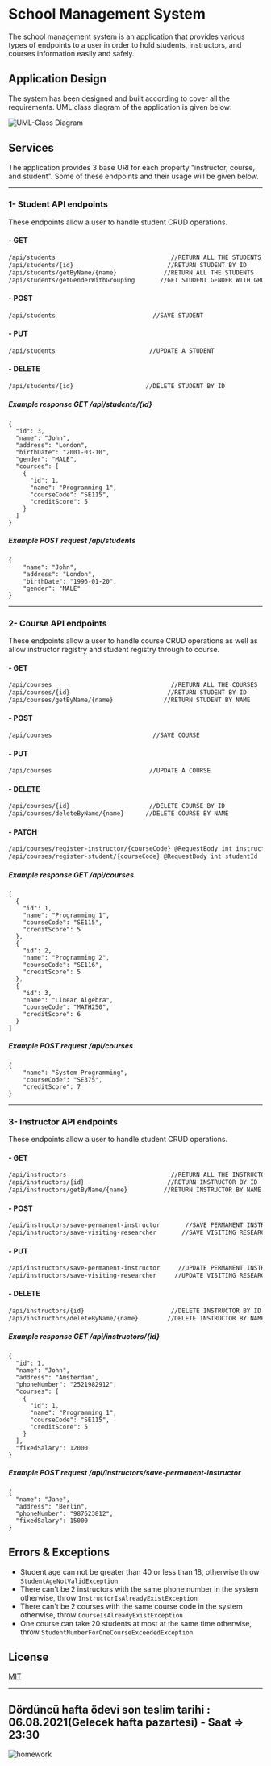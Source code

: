 # School Management System

The school management system is an application that provides various types of endpoints to a user in order to hold students, instructors, and courses information easily and safely.

## Application Design

The system has been designed and built according to cover all the requirements. UML class diagram of the application is given below:

![UML-Class Diagram](https://github.com/113-GittiGidiyor-Java-Spring-Bootcamp/fourth-homework-muhittinpalamutcu/blob/main/SchoolManagementSystem-UML-Class-Diagram.png?raw=true)


## Services
The application provides 3 base URI for each property "instructor, course, and student". Some of these endpoints and their usage will be given below.

---

### 1- Student API endpoints
These endpoints allow a user to handle student CRUD operations.

#### - GET
```bash
/api/students                                //RETURN ALL THE STUDENTS
/api/students/{id}                          //RETURN STUDENT BY ID
/api/students/getByName/{name}             //RETURN ALL THE STUDENTS
/api/students/getGenderWithGrouping       //GET STUDENT GENDER WITH GROUPING
```

#### - POST
```bash
/api/students                           //SAVE STUDENT
```

#### - PUT
```bash
/api/students                          //UPDATE A STUDENT
```

#### - DELETE
```bash
/api/students/{id}                    //DELETE STUDENT BY ID
```

##### Example response GET /api/students/{id}  
```
{
  "id": 3,
  "name": "John",
  "address": "London",
  "birthDate": "2001-03-10",
  "gender": "MALE",
  "courses": [
    {
      "id": 1,
      "name": "Programming 1",
      "courseCode": "SE115",
      "creditScore": 5
    }
  ]
}
```

##### Example POST request /api/students
```
{
    "name": "John",
    "address": "London",
    "birthDate": "1996-01-20",
    "gender": "MALE"
}
```
---

### 2- Course API endpoints
These endpoints allow a user to handle course CRUD operations as well as allow instructor registry and student registry through to course.

#### - GET
```bash
/api/courses                                 //RETURN ALL THE COURSES
/api/courses/{id}                           //RETURN STUDENT BY ID
/api/courses/getByName/{name}              //RETURN STUDENT BY NAME
```

#### - POST
```bash
/api/courses                            //SAVE COURSE
```

#### - PUT
```bash
/api/courses                           //UPDATE A COURSE
```

#### - DELETE
```bash
/api/courses/{id}                      //DELETE COURSE BY ID
/api/courses/deleteByName/{name}      //DELETE COURSE BY NAME
```

#### - PATCH
```bash
/api/courses/register-instructor/{courseCode} @RequestBody int instructorId //REGISTER INSTRUCTOR TO COURSE
/api/courses/register-student/{courseCode} @RequestBody int studentId  //REGISTER STUDENT TO COURSE
```

##### Example response GET /api/courses  
```
[
  {
    "id": 1,
    "name": "Programming 1",
    "courseCode": "SE115",
    "creditScore": 5
  },
  {
    "id": 2,
    "name": "Programming 2",
    "courseCode": "SE116",
    "creditScore": 5
  },
  {
    "id": 3,
    "name": "Linear Algebra",
    "courseCode": "MATH250",
    "creditScore": 6
  }
]
```

##### Example POST request /api/courses
```
{
    "name": "System Programming",
    "courseCode": "SE375",
    "creditScore": 7
}
```
---

### 3- Instructor API endpoints
These endpoints allow a user to handle student CRUD operations.

#### - GET
```bash
/api/instructors                             //RETURN ALL THE INSTRUCTORS
/api/instructors/{id}                       //RETURN INSTRUCTOR BY ID
/api/instructors/getByName/{name}          //RETURN INSTRUCTOR BY NAME
```

#### - POST
```bash
/api/instructors/save-permanent-instructor       //SAVE PERMANENT INSTRUCTOR
/api/instructors/save-visiting-researcher       //SAVE VISITING RESEARCHER
```

#### - PUT
```bash
/api/instructors/save-permanent-instructor     //UPDATE PERMANENT INSTRUCTOR
/api/instructors/save-visiting-researcher     //UPDATE VISITING RESEARCHER
```

#### - DELETE
```bash
/api/instructors/{id}                        //DELETE INSTRUCTOR BY ID
/api/instructors/deleteByName/{name}        //DELETE INSTRUCTOR BY NAME
```
##### Example response GET /api/instructors/{id}  
```
{
  "id": 1,
  "name": "John",
  "address": "Amsterdam",
  "phoneNumber": "2521982912",
  "courses": [
    {
      "id": 1,
      "name": "Programming 1",
      "courseCode": "SE115",
      "creditScore": 5
    }
  ],
  "fixedSalary": 12000
}
```

##### Example POST request /api/instructors/save-permanent-instructor
```
{
  "name": "Jane",
  "address": "Berlin",
  "phoneNumber": "987623812",
  "fixedSalary": 15000
}
```

## Errors & Exceptions
* Student age can not be greater than 40 or less than 18, otherwise throw `StudentAgeNotValidException`
* There can't be 2 instructors with the same phone number in the system otherwise, throw `InstructorIsAlreadyExistException`
* There can't be 2 courses with the same course code in the system otherwise, throw `CourseIsAlreadyExistException`
* One course can take 20 students at most at the same time otherwise, throw `StudentNumberForOneCourseExceededException`

## License
[MIT](https://choosealicense.com/licenses/mit/)

---
## Dördüncü hafta ödevi son teslim tarihi : 06.08.2021(Gelecek hafta pazartesi) - Saat =>  23:30

![homework](https://user-images.githubusercontent.com/45206582/131386439-6727321a-5a50-4c20-9413-ea4013013434.PNG)
